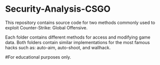 # Security-Analysis-CSGO
This repository contains source code for two methods commonly used to exploit Counter-Strike: Global Offensive.

Each folder contains different methods for access and modifying game data.
Both folders contain similar implementations for the most famous hacks such as: auto-aim, auto-shoot, and wallhack.

#For educational purposes only.
